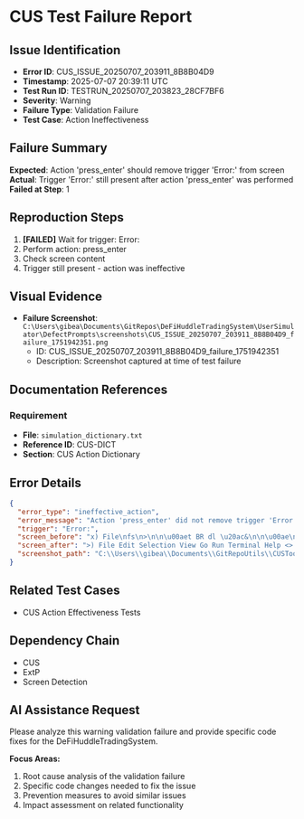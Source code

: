 # CUS Test Failure Report

## Issue Identification
- **Error ID**: CUS_ISSUE_20250707_203911_8B8B04D9
- **Timestamp**: 2025-07-07 20:39:11 UTC
- **Test Run ID**: TESTRUN_20250707_203823_28CF7BF6
- **Severity**: Warning
- **Failure Type**: Validation Failure
- **Test Case**: Action Ineffectiveness

## Failure Summary
**Expected**: Action 'press_enter' should remove trigger 'Error:' from screen
**Actual**: Trigger 'Error:' still present after action 'press_enter' was performed
**Failed at Step**: 1

## Reproduction Steps
1. **[FAILED]** Wait for trigger: Error:
2. Perform action: press_enter
3. Check screen content
4. Trigger still present - action was ineffective

## Visual Evidence
- **Failure Screenshot**: `C:\Users\gibea\Documents\GitRepos\DeFiHuddleTradingSystem\UserSimulator\DefectPrompts\screenshots\CUS_ISSUE_20250707_203911_8B8B04D9_failure_1751942351.png`
  - ID: CUS_ISSUE_20250707_203911_8B8B04D9_failure_1751942351
  - Description: Screenshot captured at time of test failure

## Documentation References
### Requirement
- **File**: `simulation_dictionary.txt`
- **Reference ID**: CUS-DICT
- **Section**: CUS Action Dictionary

## Error Details
```json
{
  "error_type": "ineffective_action",
  "error_message": "Action 'press_enter' did not remove trigger 'Error:' from screen",
  "trigger": "Error:",
  "screen_before": "x) File\nfs\n>\n\n\u00aet BR dl \u20ac&\n\n\u00ae\n$3 >\n\n>\n\nBA] & mains S @oAo *1\n\n\u20ac>\n\nX \u2014 @ EnhancedCUS.py\n\nCUSTool > @ CUS.py > @ main\n\nourpuT\n\n# Enhanced tracking variables\nfalse_negative_count = @\nvalidation_enabled = True\nenhanced_actions_available = 0\n\n# PHASE 1: ENHANCED VALIDATION FUNCTIONS\n\ndef validate_action_r",
  "screen_after": ">) File Edit Selection View Go Run Terminal Help <> DO Untitled (Workspace)\n\n'INFO:root:Python executable: C:\\Program Files\\Python313\\python. exe. \u00a5 SETUP_COMMANDS Dy &% @ =:\n\nHINFO:root:sys.path: [\u2018C:\\\\Users\\\\gibea\\ \\Documents\\ \\GitRepos|\\\\DeFiHuddleTradingSystem\\\\src\u2019, \u2018C:\\\\Users\\\\gibea\\ \\Docunent",
  "screenshot_path": "C:\\Users\\gibea\\Documents\\GitRepoUtils\\CUSTool\\Logs\\Screenshots\\screenshot_1751942348.png"
}
```

## Related Test Cases
- CUS Action Effectiveness Tests

## Dependency Chain
- CUS
- ExtP
- Screen Detection

## AI Assistance Request

Please analyze this warning validation failure and provide specific code fixes for the DeFiHuddleTradingSystem.

**Focus Areas:**
1. Root cause analysis of the validation failure
2. Specific code changes needed to fix the issue
3. Prevention measures to avoid similar issues
4. Impact assessment on related functionality